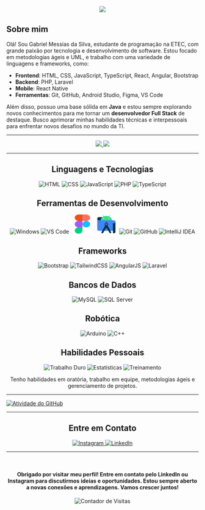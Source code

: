 

<!-- Saudação com animação -->
<p align="center">
  <img src="https://readme-typing-svg.herokuapp.com/?lines=Seja+bem-vindo+ao+meu+perfil!;Desenvolvedor+em+formação+🚀&center=true&width=380&height=45">
</p>

<!-- Sobre mim -->
## Sobre mim

Olá! Sou Gabriel Messias da Silva, estudante de programação na ETEC, com grande paixão por tecnologia e desenvolvimento de software. Estou focado em metodologias ágeis e UML, e trabalho com uma variedade de linguagens e frameworks, como:

- **Frontend**: HTML, CSS, JavaScript, TypeScript, React, Angular, Bootstrap
- **Backend**: PHP, Laravel
- **Mobile**: React Native
- **Ferramentas**: Git, GitHub, Android Studio, Figma, VS Code

Além disso, possuo uma base sólida em **Java** e estou sempre explorando novos conhecimentos para me tornar um **desenvolvedor Full Stack** de destaque. Busco aprimorar minhas habilidades técnicas e interpessoais para enfrentar novos desafios no mundo da TI.

---

<!-- Estatísticas do GitHub -->
<div align="center">
  <a href="https://github.com/GABRIELMESSIASDASILVA">
    <img height="180em" src="https://github-readme-stats.vercel.app/api?username=GABRIELMESSIASDASILVA&show_icons=true&theme=dark&include_all_commits=true&count_private=true"/>
    <img height="180em" src="https://github-readme-stats.vercel.app/api/top-langs/?username=GABRIELMESSIASDASILVA&layout=compact&langs_count=7&theme=dark"/>
  </a>
</div>

---

<!-- Tecnologias -->
<h2 align="center">Linguagens e Tecnologias</h2>
<p align="center">
  <img src="https://img.icons8.com/color/48/000000/html-5.png" alt="HTML"/> 
  <img src="https://img.icons8.com/color/48/000000/css3.png" alt="CSS"/>
  <img src="https://img.icons8.com/color/48/000000/javascript.png" alt="JavaScript"/>
  <img src="https://img.icons8.com/color/48/000000/php.png" alt="PHP"/> 
  <img src="https://img.icons8.com/color/48/000000/typescript.png" alt="TypeScript"/>

</p>

<!-- Ferramentas -->
<h2 align="center">Ferramentas de Desenvolvimento</h2>
<p align="center">
  <img src="https://img.icons8.com/color/48/000000/windows-10.png" alt="Windows"/>
  <img src="https://img.icons8.com/color/48/000000/visual-studio-code-2019.png" alt="VS Code"/>
  <img src="https://raw.githubusercontent.com/devicons/devicon/master/icons/figma/figma-original.svg" alt="Figma" height="50" width="60">
  <img src="https://raw.githubusercontent.com/devicons/devicon/master/icons/androidstudio/androidstudio-original.svg" alt="Android Studio" height="50" width="60">
  <img src="https://img.icons8.com/color/48/000000/git.png" alt="Git"/>
  <img src="https://img.icons8.com/color/48/000000/github.png" alt="GitHub"/>
  <img src="https://img.icons8.com/color/48/000000/intellij-idea.png" alt="IntelliJ IDEA"/>
</p>

<!-- Frameworks -->
<h2 align="center">Frameworks</h2>
<p align="center">
  <img src="https://img.icons8.com/color/48/000000/bootstrap.png" alt="Bootstrap"/>
  <img src="https://img.icons8.com/color/48/000000/tailwindcss.png" alt="TailwindCSS"/>
  <img src="https://img.icons8.com/nolan/64/angularjs.png" alt="AngularJS"/>
  <img src="https://img.icons8.com/arcade/64/laravel.png" alt="Laravel"/>
</p>

<!-- Bancos de dados -->
<h2 align="center">Bancos de Dados</h2>
<p align="center">
  <img src="https://img.icons8.com/color/48/000000/sql" alt="MySQL"/>
  <img src="https://img.icons8.com/color/48/000000/firebase" alt="SQL Server"/>
</p>

<!-- Robótica -->
<h2 align="center">Robótica</h2>
<p align="center">
  <img src="https://img.icons8.com/color/48/000000/arduino.png" alt="Arduino"/>
  <img src="https://img.icons8.com/color/48/null/c-plus-plus-logo.png" alt="C++"/>
</p>

<!-- Habilidades pessoais -->
<h2 align="center">Habilidades Pessoais</h2>
<p align="center">
  <img src="https://img.icons8.com/fluency/40/null/hard-working.png" alt="Trabalho Duro"/>
  <img src="https://img.icons8.com/office/40/null/statistics.png" alt="Estatísticas"/>
  <img src="https://img.icons8.com/color/40/null/training.png" alt="Treinamento"/>
</p>
<p align="center">Tenho habilidades em oratória, trabalho em equipe, metodologias ágeis e gerenciamento de projetos.</p>

---

<!-- Gráfico de atividades -->
[![Atividade do GitHub](https://github-readme-activity-graph.vercel.app/graph?username=GabrielMessiasdaSilva&bg_color=070d12&color=fffaff&line=1c735d&point=10c6f4&area=true&hide_border=true)](https://github.com/ashutosh00710/github-readme-activity-graph)

---

<!-- Contato -->
<h2 align="center">Entre em Contato</h2>
<p align="center">
  <a href="https://instagram.com/gabrielmessias816" target="_blank">
    <img src="https://img.shields.io/badge/-Instagram-%23E4405F?style=for-the-badge&logo=instagram&logoColor=white" alt="Instagram" target="_blank">
  </a>
  <a href="https://www.linkedin.com/in/Gabriel-Messias-b38207253" target="_blank">
    <img src="https://img.shields.io/badge/-LinkedIn-%230077B5?style=for-the-badge&logo=linkedin&logoColor=white" alt="LinkedIn" target="_blank">
  </a>
</p>

---

<div align="center">
    <br>
    <h4 align="center">Obrigado por visitar meu perfil! Entre em contato pelo LinkedIn ou Instagram para discutirmos ideias e oportunidades. Estou sempre aberto a novas conexões e aprendizagens. Vamos crescer juntos!</h4>
    <img src="https://profile-counter.glitch.me/{GabrielMessiasdaSilva}/count.svg" alt="Contador de Visitas"/>
    <br>
</div>

